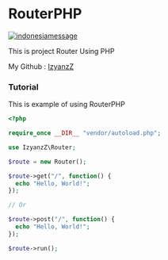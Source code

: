 # RouterPHP

[![indonesiamessage](https://img.shields.io/badge/FROM-INDONESIA%20WITH%20LOVE-red?style=for-the-badge&labelColor=f66767&color=f0134d)](https://github.com/GulajavaMinistudio/Mayukai-Theme)

This is project Router Using PHP

My Github : [IzyanzZ](github.com/IzyanzZ)

### Tutorial

This is example of using RouterPHP

```php
<?php

require_once __DIR__ "vendor/autoload.php";

use IzyanzZ\Router;

$route = new Router();

$route->get("/", function() {
  echo "Hello, World!";
});

// Or

$route->post("/", function() {
  echo "Hello, World!";
});

$route->run();

```
